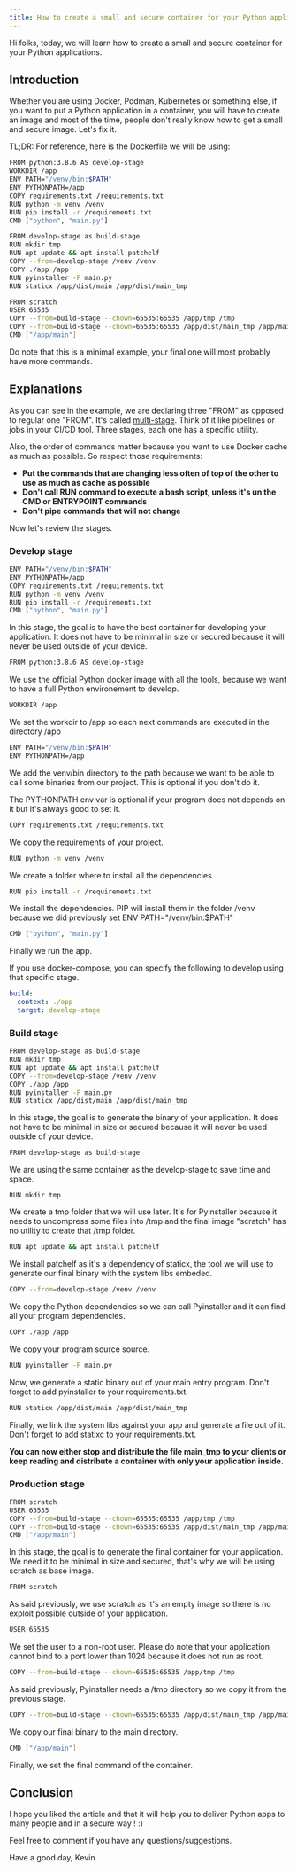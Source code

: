 ```yaml
---
title: How to create a small and secure container for your Python applications
---
```


Hi folks, today, we will learn how to create a small and secure container for your Python applications.

## Introduction

Whether you are using Docker, Podman, Kubernetes or something else, if you want to put a Python application in a container, you will have to create an image and most of the time, people don't really know how to get a small and secure image. Let's fix it.

TL;DR: For reference, here is the Dockerfile we will be using:

```bash
FROM python:3.8.6 AS develop-stage
WORKDIR /app
ENV PATH="/venv/bin:$PATH"
ENV PYTHONPATH=/app
COPY requirements.txt /requirements.txt
RUN python -m venv /venv
RUN pip install -r /requirements.txt
CMD ["python", "main.py"]

FROM develop-stage as build-stage
RUN mkdir tmp
RUN apt update && apt install patchelf
COPY --from=develop-stage /venv /venv
COPY ./app /app
RUN pyinstaller -F main.py
RUN staticx /app/dist/main /app/dist/main_tmp

FROM scratch
USER 65535
COPY --from=build-stage --chown=65535:65535 /app/tmp /tmp
COPY --from=build-stage --chown=65535:65535 /app/dist/main_tmp /app/main
CMD ["/app/main"]
```

Do note that this is a minimal example, your final one will most probably have more commands.

## Explanations

As you can see in the example, we are declaring three "FROM" as opposed to regular one "FROM". It's called [multi-stage](https://docs.docker.com/develop/develop-images/multistage-build/ "multi-stage"). Think of it like pipelines or jobs in your CI/CD tool.
Three stages, each one has a specific utility.

Also, the order of commands matter because you want to use Docker cache as much as possible. So respect those requirements:

* **Put the commands that are changing less often of top of the other to use as much as cache as possible**
* **Don't call RUN command to execute a bash script, unless it's un the CMD or ENTRYPOINT commands**
* **Don't pipe commands that will not change**

Now let's review the stages.

### Develop stage

```bash
ENV PATH="/venv/bin:$PATH"
ENV PYTHONPATH=/app
COPY requirements.txt /requirements.txt
RUN python -m venv /venv
RUN pip install -r /requirements.txt
CMD ["python", "main.py"]
```

In this stage, the goal is to have the best container for developing your application. It does not have to be minimal in size or secured because it will never be used outside of your device.

```bash
FROM python:3.8.6 AS develop-stage
```

We use the official Python docker image with all the tools, because we want to have a full Python environement to develop.

```bash
WORKDIR /app
```

We set the workdir to /app so each next commands are executed in the directory /app

```bash
ENV PATH="/venv/bin:$PATH"
ENV PYTHONPATH=/app
```

We add the venv/bin directory to the path because we want to be able to call some binaries from our project. This is optional if you don't do it.

The PYTHONPATH env var is optional if your program does not depends on it but it's always good to set it.

```bash
COPY requirements.txt /requirements.txt
```

We copy the requirements of your project.

```bash
RUN python -m venv /venv
```

We create a folder where to install all the dependencies.

```bash
RUN pip install -r /requirements.txt
```

We install the dependencies. PIP will install them in the folder /venv because we did previously set ENV PATH="/venv/bin:$PATH"

```bash
CMD ["python", "main.py"]
```

Finally we run the app.

If you use docker-compose, you can specify the following to develop using that specific stage.

```yaml
build:
  context: ./app
  target: develop-stage
```

### Build stage

```bash
FROM develop-stage as build-stage
RUN mkdir tmp
RUN apt update && apt install patchelf
COPY --from=develop-stage /venv /venv
COPY ./app /app
RUN pyinstaller -F main.py
RUN staticx /app/dist/main /app/dist/main_tmp
```

In this stage, the goal is to generate the binary of your application. It does not have to be minimal in size or secured because it will never be used outside of your device.

```bash
FROM develop-stage as build-stage
```

We are using the same container as the develop-stage to save time and space.

    RUN mkdir tmp

We create a tmp folder that we will use later. It's for Pyinstaller because it needs to uncompress some files into /tmp and the final image "scratch" has no utility to create that /tmp folder.

```bash
RUN apt update && apt install patchelf
```

We install patchelf as it's a dependency of staticx, the tool we will use to generate our final binary with the system libs embeded.

```bash
COPY --from=develop-stage /venv /venv
```

We copy the Python dependencies so we can call Pyinstaller and it can find all your program dependencies.

```bash
COPY ./app /app
```

We copy your program source source.

```bash
RUN pyinstaller -F main.py
```

Now, we generate a static binary out of your main entry program. Don't forget to add pyinstaller to your requirements.txt.

```bash
RUN staticx /app/dist/main /app/dist/main_tmp
```

Finally, we link the system libs against your app and generate a file out of it. Don't forget to add statixc to your requirements.txt.

**You can now either stop and distribute the file main_tmp to your clients or keep reading and distribute a container with only your application inside.**

### Production stage

```bash
FROM scratch
USER 65535
COPY --from=build-stage --chown=65535:65535 /app/tmp /tmp
COPY --from=build-stage --chown=65535:65535 /app/dist/main_tmp /app/main
CMD ["/app/main"]
```

In this stage, the goal is to generate the final container for your application. We need it to be minimal in size and secured, that's why we will be using scratch as base image.

```bash
FROM scratch
```

As said previously, we use scratch as it's an empty image so there is no exploit possible outside of your application.

```bash
USER 65535
```

We set the user to a non-root user. Please do note that your application cannot bind to a port lower than 1024 because it does not run as root.

```bash
COPY --from=build-stage --chown=65535:65535 /app/tmp /tmp
```

As said previously, Pyinstaller needs a /tmp directory so we copy it from the previous stage.

```bash
COPY --from=build-stage --chown=65535:65535 /app/dist/main_tmp /app/main
```

We copy our final binary to the main directory.

```bash
CMD ["/app/main"]
```

Finally, we set the final command of the container.

## Conclusion

I hope you liked the article and that it will help you to deliver Python apps to many people and in a secure way ! :)

Feel free to comment if you have any questions/suggestions.

Have a good day,
Kevin.